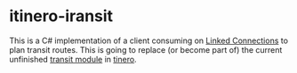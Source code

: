 # itinero-iransit

This is a C# implementation of a client consuming on [Linked Connections](https://linkedconnections.org/) to plan transit routes. This is going to replace (or become part of) the current unfinished [transit module](https://github.com/itinero/transit) in [tinero](http://www.itinero.tech/).